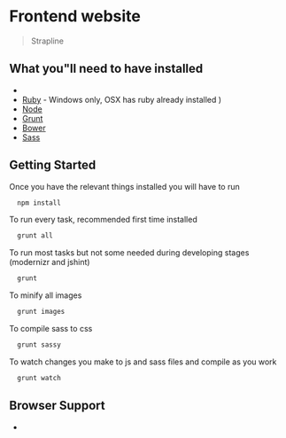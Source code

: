 # Frontend website

> Strapline
## What you"ll need to have installed

* [Sass]:http://sass-lang.com/install
* [Ruby](https://www.ruby-lang.org/en/documentation/installation/) - Windows only, OSX has ruby already installed )
* [Node](https://nodejs.org/en/download/)
* [Grunt](http://gruntjs.com/)
* [Bower](http://bower.io/)
* [Sass](http://sass-lang.com/install)

## Getting Started
Once you have the relevant things installed you will have to run

```bash
  npm install
```

To run every task, recommended first time installed

```bash
  grunt all
```

To run most tasks but not some needed during developing stages (modernizr and jshint)

```bash
  grunt
```

To minify all images
```bash
  grunt images
```

To compile sass to css
```bash
  grunt sassy
```

To watch changes you make to js and sass files and compile as you work
```bash
  grunt watch
```

## Browser Support
*
